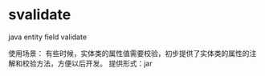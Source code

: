 # svalidate
java entity field validate

使用场景：
  有些时候，实体类的属性值需要校验，初步提供了实体类的属性的注解和校验方法，方便以后开发。
提供形式：jar
